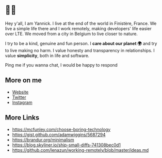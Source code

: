 # 👋🏻

Hey y'all, I am Yannick. I live at the end of the world in Finistère, France.
We live a simple life there and I work remotely, making developers' life easier over LTE.
We moved from a city in Belgium to live closer to nature.

I try to be a kind, genuine and fun person.
I **care about our planet 🌍** and try to live making no harm.
I value honesty and transparency in relationships.
I value **simplicity**, both in life and software.

Ping me if you wanna chat, I would be happy to respond


## More on me

- [Website](https://yannickschutz.com)
- [Twitter](https://twitter.com/bonjouryannick)
- [Instagram](https://instagram.com/bonjouryannick)

## More Links 

- https://mcfunley.com/choose-boring-technology
- https://gist.github.com/adamwiggins/5687294
- https://brandur.org/minimalism
- https://blog.skyliner.io/ship-small-diffs-741308bec0d1
- https://github.com/lenazun/working-remotely/blob/master/ideas.md
